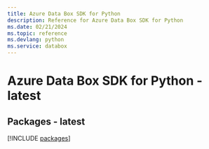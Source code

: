 ```yaml
---
title: Azure Data Box SDK for Python
description: Reference for Azure Data Box SDK for Python
ms.date: 02/21/2024
ms.topic: reference
ms.devlang: python
ms.service: databox
---
```

# Azure Data Box SDK for Python - latest
## Packages - latest
[!INCLUDE [packages](data-box-index.md)]